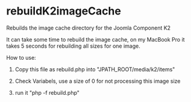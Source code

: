 rebuildK2imageCache
===================

Rebuilds the image cache directory for the Joomla Component K2

It can take some time to rebuild the image cache, on my MacBook Pro it takes 5 seconds for rebuilding all sizes for one image. 

How to use:

1) Copy this file as rebuild.php into "JPATH_ROOT/media/k2/items"

2) Check Variabels, use a size of 0 for not processing this image size

3) run it "php -f rebuild.php"
